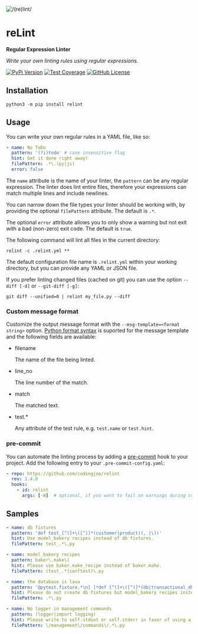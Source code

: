 ![/(re)lint/](https://repository-images.githubusercontent.com/127479533/061e8bfe-f0e0-4f0b-857b-eae82f9df6af)

# reLint

**Regular Expression Linter**

*Write your own linting rules using regular expressions.*

[![PyPi Version](https://img.shields.io/pypi/v/relint.svg)](https://pypi.python.org/pypi/relint/)
[![Test Coverage](https://codecov.io/gh/codingjoe/relint/branch/main/graph/badge.svg)](https://codecov.io/gh/codingjoe/relint)
[![GitHub License](https://img.shields.io/github/license/codingjoe/relint)](https://raw.githubusercontent.com/codingjoe/relint/main/LICENSE)

## Installation

```shell-session
python3 -m pip install relint
```

## Usage

You can write your own regular rules in a YAML file, like so:

```yaml
- name: No ToDo
  pattern: '(?i)todo' # case insensitive flag
  hint: Get it done right away!
  filePattern: .*\.(py|js)
  error: false
```

The `name` attribute is the name of your linter, the `pattern` can be
any regular expression. The linter does lint entire files, therefore
your expressions can match multiple lines and include newlines.

You can narrow down the file types your linter should be working with,
by providing the optional `filePattern` attribute. The default is `.*`.

The optional `error` attribute allows you to only show a warning but not
exit with a bad (non-zero) exit code. The default is `true`.

The following command will lint all files in the current directory:

```shell
relint -c .relint.yml **
```

The default configuration file name is `.relint.yml` within your working
directory, but you can provide any YAML or JSON file.

If you prefer linting changed files (cached on git) you can use the
option `--diff [-d]` or `--git-diff [-g]`:

```shell
git diff --unified=0 | relint my_file.py --diff
```

### Custom message format

Customize the output message format with the `--msg-template=<format string>` option.
[Python format syntax](https://docs.python.org/3/library/string.html#formatstrings)
is suported for the message template and the following fields are available:

* filename

    The name of the file being linted.

* line_no

    The line number of the match.

* match

    The matched text.

* test.*

  Any attribute of the test rule, e.g. `test.name` or `test.hint`.


### pre-commit

You can automate the linting process by adding a
[pre-commit](https://pre-commit.com/) hook to your project. Add the
following entry to your `.pre-commit-config.yaml`:

```yaml
- repo: https://github.com/codingjoe/relint
  rev: 1.4.0
  hooks:
    - id: relint
      args: [-W]  # optional, if you want to fail on warnings during commit
```

## Samples

```yaml
- name: db fixtures
  pattern: 'def test_[^(]+\([^)]*(customer|product)(, |\))'
  hint: Use model_bakery recipes instead of db fixtures.
  filePattern: test_.*\.py

- name: model_bakery recipes
  pattern: baker\.make\(
  hint: Please use baker.make_recipe instead of baker.make.
  filePattern: (test_.*|conftest)\.py

- name: the database is lava
  pattern: '@pytest.fixture.*\n[ ]*def [^(]+\([^)]*(db|transactional_db)(, |\))'
  hint: Please do not create db fixtures but model_bakery recipes instead.
  filePattern: .*\.py

- name: No logger in management commands
  pattern: (logger|import logging)
  hint: Please write to self.stdout or self.stderr in favor of using a logger.
  filePattern: \/management\/commands\/.*\.py
```
